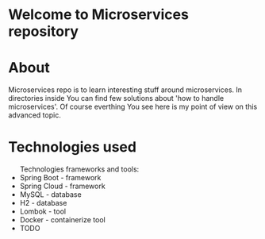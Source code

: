 # Welcome to Microservices repository

# About
Microservices repo is to learn interesting stuff around microservices. In directories inside You can find few solutions about 'how to handle microservices'. Of course everthing You see here is my point of view on this advanced topic.

# Technologies used
<ul>Technologies frameworks and tools:
<li>Spring Boot - framework</li>
<li>Spring Cloud - framework</li>
<li>MySQL - database</li>
<li>H2 - database</li>
<li>Lombok - tool</li>
<li>Docker - containerize tool</li>
<li>TODO</li>
</ul>

